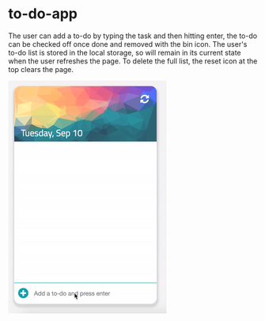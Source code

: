 # to-do-app


The user can add a to-do by typing the task and then hitting enter, the to-do can be checked off once done and removed with the bin icon. The user's to-do list is stored in the local storage, so will remain in its current state when the user refreshes the page. To delete the full list, the reset icon at the top clears the page.

![To-do App gif](/images/app-gif-small.gif)
